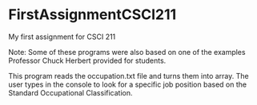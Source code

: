 # FirstAssignmentCSCI211
My first assignment for CSCI 211

Note: Some of these programs were also based on one of the examples Professor Chuck Herbert provided for students.

This program reads the occupation.txt file and turns them into array. The user types in the console to look for a specific job position based on the Standard Occupational Classification. 
